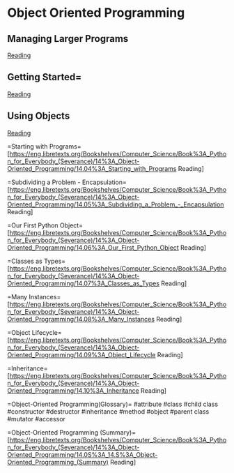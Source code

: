 # Object Oriented Programming

## Managing Larger Programs
[Reading](https://eng.libretexts.org/Bookshelves/Computer_Science/Book%3A_Python_for_Everybody_\(Severance\)/14%3A_Object-Oriented_Programming/14.01%3A_Managing_Larger_Programs)

## Getting Started=
[Reading](https://eng.libretexts.org/Bookshelves/Computer_Science/Book%3A_Python_for_Everybody_\(Severance\)/14%3A_Object-Oriented_Programming/14.02%3A_Getting_Started) 

## Using Objects
[Reading](https://eng.libretexts.org/Bookshelves/Computer_Science/Book%3A_Python_for_Everybody_(Severance)/14%3A_Object-Oriented_Programming/14.03%3A_Using_Objects)

=Starting with Programs=
[https://eng.libretexts.org/Bookshelves/Computer_Science/Book%3A_Python_for_Everybody_(Severance)/14%3A_Object-Oriented_Programming/14.04%3A_Starting_with_Programs Reading]

=Subdividing a Problem - Encapsulation=
[https://eng.libretexts.org/Bookshelves/Computer_Science/Book%3A_Python_for_Everybody_(Severance)/14%3A_Object-Oriented_Programming/14.05%3A_Subdividing_a_Problem_-_Encapsulation Reading]

=Our First Python Object=
[https://eng.libretexts.org/Bookshelves/Computer_Science/Book%3A_Python_for_Everybody_(Severance)/14%3A_Object-Oriented_Programming/14.06%3A_Our_First_Python_Object Reading]

=Classes as Types=
[https://eng.libretexts.org/Bookshelves/Computer_Science/Book%3A_Python_for_Everybody_(Severance)/14%3A_Object-Oriented_Programming/14.07%3A_Classes_as_Types Reading]

=Many Instances=
[https://eng.libretexts.org/Bookshelves/Computer_Science/Book%3A_Python_for_Everybody_(Severance)/14%3A_Object-Oriented_Programming/14.08%3A_Many_Instances Reading]

=Object Lifecycle=
[https://eng.libretexts.org/Bookshelves/Computer_Science/Book%3A_Python_for_Everybody_(Severance)/14%3A_Object-Oriented_Programming/14.09%3A_Object_Lifecycle Reading]

=Inheritance=
[https://eng.libretexts.org/Bookshelves/Computer_Science/Book%3A_Python_for_Everybody_(Severance)/14%3A_Object-Oriented_Programming/14.10%3A_Inheritance Reading]

=Object-Oriented Programming(Glossary)=
#attribute
#class
#child class
#constructor
#destructor
#inheritance
#method
#object
#parent class
#mutator
#accessor

=Object-Oriented Programming (Summary)=
[https://eng.libretexts.org/Bookshelves/Computer_Science/Book%3A_Python_for_Everybody_(Severance)/14%3A_Object-Oriented_Programming/14.0S%3A_14.S%3A_Object-Oriented_Programming_(Summary) Reading]



